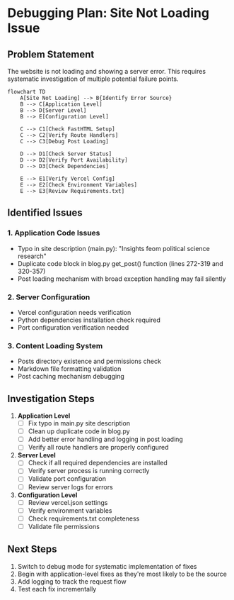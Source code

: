 # Debugging Plan: Site Not Loading Issue

## Problem Statement
The website is not loading and showing a server error. This requires systematic investigation of multiple potential failure points.

```mermaid
flowchart TD
    A[Site Not Loading] --> B{Identify Error Source}
    B --> C[Application Level]
    B --> D[Server Level]
    B --> E[Configuration Level]
    
    C --> C1[Check FastHTML Setup]
    C --> C2[Verify Route Handlers]
    C --> C3[Debug Post Loading]
    
    D --> D1[Check Server Status]
    D --> D2[Verify Port Availability]
    D --> D3[Check Dependencies]
    
    E --> E1[Verify Vercel Config]
    E --> E2[Check Environment Variables]
    E --> E3[Review Requirements.txt]
```

## Identified Issues

### 1. Application Code Issues
- Typo in site description (main.py): "Insights feom political science research"
- Duplicate code block in blog.py get_post() function (lines 272-319 and 320-357)
- Post loading mechanism with broad exception handling may fail silently

### 2. Server Configuration
- Vercel configuration needs verification
- Python dependencies installation check required
- Port configuration verification needed

### 3. Content Loading System
- Posts directory existence and permissions check
- Markdown file formatting validation
- Post caching mechanism debugging

## Investigation Steps

1. **Application Level**
   - [ ] Fix typo in main.py site description
   - [ ] Clean up duplicate code in blog.py
   - [ ] Add better error handling and logging in post loading
   - [ ] Verify all route handlers are properly configured

2. **Server Level**
   - [ ] Check if all required dependencies are installed
   - [ ] Verify server process is running correctly
   - [ ] Validate port configuration
   - [ ] Review server logs for errors

3. **Configuration Level**
   - [ ] Review vercel.json settings
   - [ ] Verify environment variables
   - [ ] Check requirements.txt completeness
   - [ ] Validate file permissions

## Next Steps
1. Switch to debug mode for systematic implementation of fixes
2. Begin with application-level fixes as they're most likely to be the source
3. Add logging to track the request flow
4. Test each fix incrementally